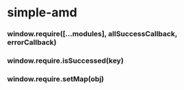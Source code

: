 # simple-amd
### window.require([...modules], allSuccessCallback, errorCallback)

### window.require.isSuccessed(key)

### window.require.setMap(obj)